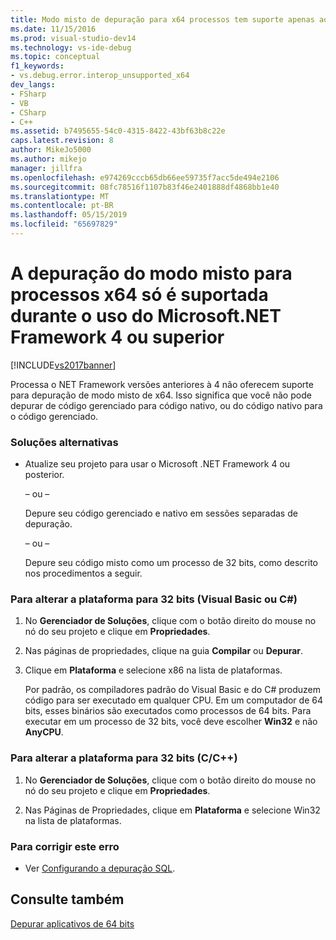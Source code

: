 ```yaml
---
title: Modo misto de depuração para x64 processos tem suporte apenas ao usar o Microsoft.NET Framework 4 ou maior | Microsoft Docs
ms.date: 11/15/2016
ms.prod: visual-studio-dev14
ms.technology: vs-ide-debug
ms.topic: conceptual
f1_keywords:
- vs.debug.error.interop_unsupported_x64
dev_langs:
- FSharp
- VB
- CSharp
- C++
ms.assetid: b7495655-54c0-4315-8422-43bf63b8c22e
caps.latest.revision: 8
author: MikeJo5000
ms.author: mikejo
manager: jillfra
ms.openlocfilehash: e974269cccb65db66ee59735f7acc5de494e2106
ms.sourcegitcommit: 08fc78516f1107b83f46e2401888df4868bb1e40
ms.translationtype: MT
ms.contentlocale: pt-BR
ms.lasthandoff: 05/15/2019
ms.locfileid: "65697829"
---
```

# <a name="mixed-mode-debugging-for-x64-processes-is-only-supported-when-using-microsoftnet-framework-4-or-greater"></a>A depuração do modo misto para processos x64 só é suportada durante o uso do Microsoft.NET Framework 4 ou superior
[!INCLUDE[vs2017banner](../includes/vs2017banner.md)]

Processa o NET Framework versões anteriores à 4 não oferecem suporte para depuração de modo misto de x64. Isso significa que você não pode depurar de código gerenciado para código nativo, ou do código nativo para o código gerenciado.  
  
### <a name="workarounds"></a>Soluções alternativas  
  
- Atualize seu projeto para usar o Microsoft .NET Framework 4 ou posterior.  
  
     – ou –  
  
     Depure seu código gerenciado e nativo em sessões separadas de depuração.  
  
     – ou –  
  
     Depure seu código misto como um processo de 32 bits, como descrito nos procedimentos a seguir.  
  
### <a name="to-change-the-platform-to-32-bit-visual-basic-or-c"></a>Para alterar a plataforma para 32 bits (Visual Basic ou C#)  
  
1. No **Gerenciador de Soluções**, clique com o botão direito do mouse no nó do seu projeto e clique em **Propriedades**.  
  
2. Nas páginas de propriedades, clique na guia **Compilar** ou **Depurar**.  
  
3. Clique em **Plataforma** e selecione x86 na lista de plataformas.  
  
     Por padrão, os compiladores padrão do Visual Basic e do C# produzem código para ser executado em qualquer CPU. Em um computador de 64 bits, esses binários são executados como processos de 64 bits. Para executar em um processo de 32 bits, você deve escolher **Win32** e não **AnyCPU**.  
  
### <a name="to-change-the-platform-to-32-bit-cc"></a>Para alterar a plataforma para 32 bits (C/C++)  
  
1. No **Gerenciador de Soluções**, clique com o botão direito do mouse no nó do seu projeto e clique em **Propriedades**.  
  
2. Nas Páginas de Propriedades, clique em **Plataforma** e selecione Win32 na lista de plataformas.  
  
### <a name="to-correct-this-error"></a>Para corrigir este erro  
  
- Ver [Configurando a depuração SQL](https://msdn.microsoft.com/3db09e68-edcc-42de-9c22-4e97cfd55ab3).  
  
## <a name="see-also"></a>Consulte também  
 [Depurar aplicativos de 64 bits](../debugger/debug-64-bit-applications.md)
